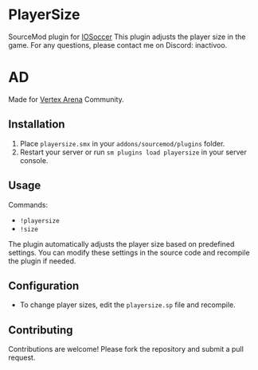 # PlayerSize
SourceMod plugin for [IOSoccer](https://github.com/romdi/iosoccer-game/tree/master) This plugin adjusts the player size in the game. 
For any questions, please contact me on Discord: inactivoo.

# AD
Made for [Vertex Arena](http://dsc.gg/vertexar) Community.

## Installation
1. Place `playersize.smx` in your `addons/sourcemod/plugins` folder.
2. Restart your server or run `sm plugins load playersize` in your server console.

## Usage
Commands:
- `!playersize`
- `!size`

The plugin automatically adjusts the player size based on predefined settings. You can modify these settings in the source code and recompile the plugin if needed.

## Configuration
- To change player sizes, edit the `playersize.sp` file and recompile.

## Contributing
Contributions are welcome! Please fork the repository and submit a pull request.
